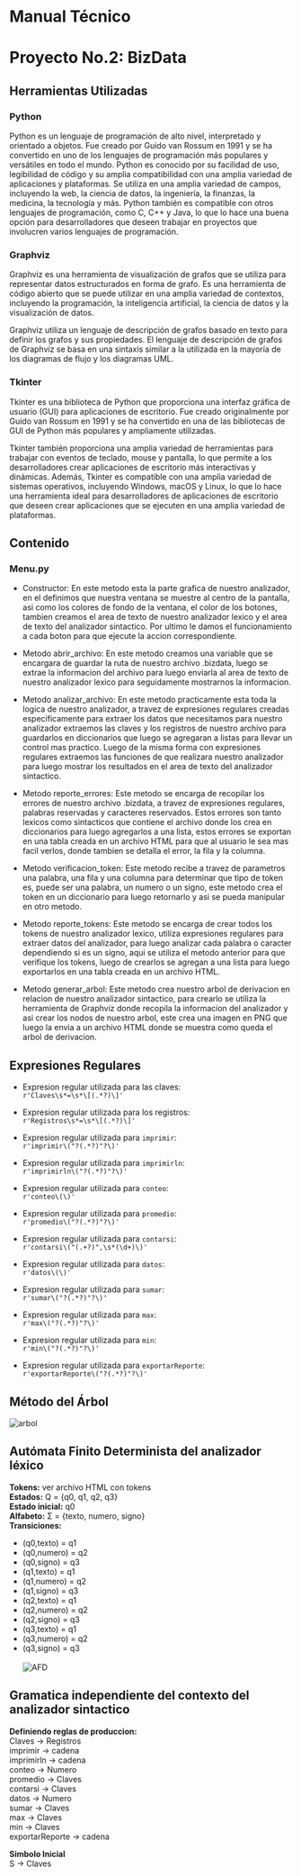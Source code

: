 # Manual Técnico
# Proyecto No.2: BizData
## Herramientas Utilizadas
### Python
Python es un lenguaje de programación de alto nivel, interpretado y orientado a objetos. Fue creado por Guido van Rossum en 1991 y se ha convertido en uno de los lenguajes de programación más populares y versátiles en todo el mundo. Python es conocido por su facilidad de uso, legibilidad de código y su amplia compatibilidad con una amplia variedad de aplicaciones y plataformas. Se utiliza en una amplia variedad de campos, incluyendo la web, la ciencia de datos, la ingeniería, la finanzas, la medicina, la tecnología y más. Python también es compatible con otros lenguajes de programación, como C, C++ y Java, lo que lo hace una buena opción para desarrolladores que deseen trabajar en proyectos que involucren varios lenguajes de programación.

### Graphviz
Graphviz es una herramienta de visualización de grafos que se utiliza para representar datos estructurados en forma de grafo. Es una herramienta de código abierto que se puede utilizar en una amplia variedad de contextos, incluyendo la programación, la inteligencia artificial, la ciencia de datos y la visualización de datos.

Graphviz utiliza un lenguaje de descripción de grafos basado en texto para definir los grafos y sus propiedades. El lenguaje de descripción de grafos de Graphviz se basa en una sintaxis similar a la utilizada en la mayoría de los diagramas de flujo y los diagramas UML.

### Tkinter
Tkinter es una biblioteca de Python que proporciona una interfaz gráfica de usuario (GUI) para aplicaciones de escritorio. Fue creado originalmente por Guido van Rossum en 1991 y se ha convertido en una de las bibliotecas de GUI de Python más populares y ampliamente utilizadas.

Tkinter también proporciona una amplia variedad de herramientas para trabajar con eventos de teclado, mouse y pantalla, lo que permite a los desarrolladores crear aplicaciones de escritorio más interactivas y dinámicas. Además, Tkinter es compatible con una amplia variedad de sistemas operativos, incluyendo Windows, macOS y Linux, lo que lo hace una herramienta ideal para desarrolladores de aplicaciones de escritorio que deseen crear aplicaciones que se ejecuten en una amplia variedad de plataformas.

## Contenido
### Menu.py
* Constructor: En este metodo esta la parte grafica de nuestro analizador, en el definimos que nuestra ventana se muestre al centro de la pantalla, asi como los colores de fondo de la ventana, el color de los botones, tambien creamos el area de texto de nuestro analizador lexico y el area de texto del analizador sintactico. Por ultimo le damos el funcionamiento a cada boton para que ejecute la accion correspondiente.

* Metodo abrir_archivo: En este metodo creamos una variable que se encargara de guardar la ruta de nuestro archivo .bizdata, luego se extrae la informacion del archivo para luego enviarla al area de texto de nuestro analizador lexico para seguidamente mostrarnos la informacion.

* Metodo analizar_archivo: En este metodo practicamente esta toda la logica de nuestro analizador, a travez de expresiones regulares creadas especificamente para extraer los datos que necesitamos para nuestro analizador extraemos las claves y los registros de nuestro archivo para guardarlos en diccionarios que luego se agregaran a listas para llevar un control mas practico. Luego de la misma forma con expresiones regulares extraemos las funciones de que realizara nuestro analizador para luego mostrar los resultados en el area de texto del analizador sintactico.

* Metodo reporte_errores: Este metodo se encarga de recopilar los errores de nuestro archivo .bizdata, a travez de expresiones regulares, palabras reservadas y caracteres reservados. Estos errores son tanto lexicos como sintacticos que contiene el archivo donde los crea en diccionarios para luego agregarlos a una lista, estos errores se exportan en una tabla creada en un archivo HTML para que al usuario le sea mas facil verlos, donde tambien se detalla el error, la fila y la columna.

* Metodo verificacion_token: Este metodo recibe a travez de parametros una palabra, una fila y una columna para determinar que tipo de token es, puede ser una palabra, un numero o un signo, este metodo crea el token en un diccionario para luego retornarlo y asi se pueda manipular en otro metodo.

* Metodo reporte_tokens: Este metodo se encarga de crear todos los tokens de nuestro analizador lexico, utiliza expresiones regulares para extraer datos del analizador, para luego analizar cada palabra o caracter dependiendo si es un signo, aqui se utiliza el metodo anterior para que verifique los tokens, luego de crearlos se agregan a una lista para luego exportarlos en una tabla creada en un archivo HTML.

* Metodo generar_arbol: Este metodo crea nuestro arbol de derivacion en relacion de nuestro analizador sintactico, para crearlo se utiliza la herramienta de Graphviz donde recopila la informacion del analizador y asi crear los nodos de nuestro arbol, este crea una imagen en PNG que luego la envia a un archivo HTML donde se muestra como queda el arbol de derivacion.

## Expresiones Regulares
* Expresion regular utilizada para las claves:<br>
`r'Claves\s*=\s*\[(.*?)\]'`

* Expresion regular utilizada para los registros:<br>
`r'Registros\s*=\s*\[(.*?)\]'`

* Expresion regular utilizada para `imprimir`:<br>
`r'imprimir\("?(.*?)"?\)'`

* Expresion regular utilizada para `imprimirln`:<br>
`r'imprimirln\("?(.*?)"?\)'`

* Expresion regular utilizada para `conteo`:<br>
`r'conteo\(\)'`

* Expresion regular utilizada para `promedio`:<br>
`r'promedio\("?(.*?)"?\)'`

* Expresion regular utilizada para `contarsi`:<br>
`r'contarsi\("(.+?)",\s*(\d+)\)'`

* Expresion regular utilizada para `datos`:<br>
`r'datos\(\)'`

* Expresion regular utilizada para `sumar`:<br>
`r'sumar\("?(.*?)"?\)'`

* Expresion regular utilizada para `max`:<br>
`r'max\("?(.*?)"?\)'`

* Expresion regular utilizada para `min`:<br>
`r'min\("?(.*?)"?\)'`

* Expresion regular utilizada para `exportarReporte`:<br>
`r'exportarReporte\("?(.*?)"?\)'`

## Método del Árbol
![arbol](/Manuales/Imagenes/arbol.dot.png)

## Autómata Finito Determinista del analizador léxico
**Tokens:** ver archivo HTML con tokens<br>
**Estados:** Q = {q0, q1, q2, q3}<br>
**Estado inicial:** q0<br>
**Alfabeto:** Σ = {texto, numero, signo}<br>
**Transiciones:**
* (q0,texto) = q1
* (q0,numero) = q2
* (q0,signo) = q3
* (q1,texto) = q1
* (q1,numero) = q2
* (q1,signo) = q3
* (q2,texto) = q1
* (q2,numero) = q2
* (q2,signo) = q3
* (q3,texto) = q1
* (q3,numero) = q2
* (q3,signo) = q3<br><br>
![AFD](/Manuales/Imagenes/AFD.JPG)

## Gramatica independiente del contexto del analizador sintactico
**Definiendo reglas de produccion:**<br>
Claves -> Registros<br>
imprimir -> cadena<br>
imprimirln -> cadena<br>
conteo -> Numero<br>
promedio -> Claves<br>
contarsi -> Claves<br>
datos -> Numero<br>
sumar -> Claves<br>
max -> Claves<br>
min -> Claves<br>
exportarReporte -> cadena<br>

**Simbolo Inicial**<br>
S -> Claves<br>